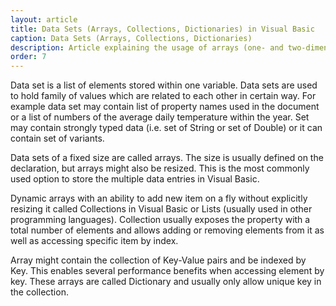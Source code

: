 ```yaml
---
layout: article
title: Data Sets (Arrays, Collections, Dictionaries) in Visual Basic
caption: Data Sets (Arrays, Collections, Dictionaries)
description: Article explaining the usage of arrays (one- and two-dimensional), collections (dynamic arrays), dictionaries in Visual Basic
order: 7
---
```

Data set is a list of elements stored within one variable. Data sets are used to hold family of values which are related to each other in certain way. For example data set may contain list of property names used in the document or a list of numbers of the average daily temperature within the year. Set may contain strongly typed data (i.e. set of String or set of Double) or it can contain set of variants.

Data sets of a fixed size are called arrays. The size is usually defined on the declaration, but arrays might also be resized. This is the most commonly used option to store the multiple data entries in Visual Basic.

Dynamic arrays with an ability to add new item on a fly without explicitly resizing it called Collections in Visual Basic or Lists (usually used in other programming languages). Collection usually exposes the property with a total number of elements and allows adding or removing elements from it as well as accessing specific item by index.

Array might contain the collection of Key-Value pairs and be indexed by Key. This enables several performance benefits when accessing element by key. These arrays are called Dictionary and usually only allow unique key in the collection.